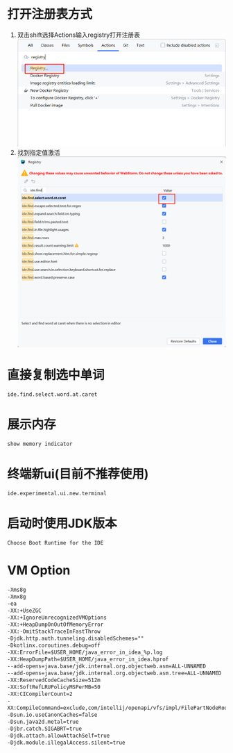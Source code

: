 # 打开注册表方式
1. 双击shift选择Actions输入registry打开注册表
![img.png](img/打开注册表.png)
2. 找到指定值激活
![img.png](img/激活直接查找当前光标选中值.png)
# 直接复制选中单词
```text:no-line-numbers
ide.find.select.word.at.caret
```

# 展示内存

```text:no-line-numbers
show memory indicator
```

# 终端新ui(目前不推荐使用)
```text:no-line-numbers
ide.experimental.ui.new.terminal
```

# 启动时使用JDK版本
```text:no-line-numbers
Choose Boot Runtime for the IDE
```

# VM Option
```text:no-line-numbers
-Xms8g
-Xmx8g
-ea
-XX:+UseZGC
-XX:+IgnoreUnrecognizedVMOptions
-XX:+HeapDumpOnOutOfMemoryError
-XX:-OmitStackTraceInFastThrow
-Djdk.http.auth.tunneling.disabledSchemes=""
-Dkotlinx.coroutines.debug=off
-XX:ErrorFile=$USER_HOME/java_error_in_idea_%p.log
-XX:HeapDumpPath=$USER_HOME/java_error_in_idea.hprof
--add-opens=java.base/jdk.internal.org.objectweb.asm=ALL-UNNAMED
--add-opens=java.base/jdk.internal.org.objectweb.asm.tree=ALL-UNNAMED
-XX:ReservedCodeCacheSize=512m
-XX:SoftRefLRUPolicyMSPerMB=50
-XX:CICompilerCount=2
-XX:CompileCommand=exclude,com/intellij/openapi/vfs/impl/FilePartNodeRoot,trieDescend
-Dsun.io.useCanonCaches=false
-Dsun.java2d.metal=true
-Djbr.catch.SIGABRT=true
-Djdk.attach.allowAttachSelf=true
-Djdk.module.illegalAccess.silent=true
```
